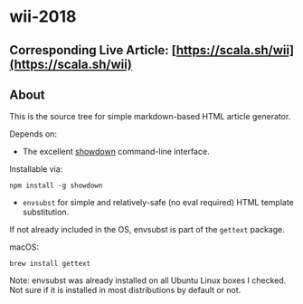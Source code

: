 # wii-2018

## Corresponding Live Article: [https://scala.sh/wii](https://scala.sh/wii)

## About

This is the source tree for simple markdown-based HTML article generator.

Depends on:

* The excellent [showdown](https://github.com/showdownjs/showdown) command-line interface.

Installable via:

    npm install -g showdown

* `envsubst` for simple and relatively-safe (no eval required) HTML template substitution.

If not already included in the OS, envsubst is part of the `gettext` package.

macOS:

    brew install gettext

Note: envsubst was already installed on all Ubuntu Linux boxes I checked.  Not sure if it is installed in most distributions by default or not.

